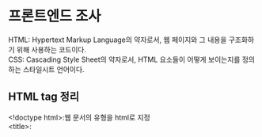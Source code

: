 # 프론트엔드 조사
HTML: Hypertext Markup Language의 약자로서, 웹 페이지와 그 내용을 구조화하기 위해 사용하는 코드이다.<br>
CSS: Cascading Style Sheet의 약자로서, HTML 요소들이 어떻게 보이는지를 정의하는 스타일시트 언어이다.<br>

## HTML tag 정리
\<!doctype html>:웹 문서의 유형을 html로 지정<br>
\<title>: <title>안의 내용이 웹브라우저의 제목 표시줄에 표시.<br>
\<body>: 코드 내용.<br>
\<h1>, <h2>, <h3>, <h4>, <h5>, <h6>: 제목.<br>
\<p>: 문단.<br>
\<br>: 줄바꿈.<br>
\<img>: 이미지 삽입.<br>
\<head>: 브라우저의 정보 입력.<br>
\/<body>: 내용 입력.<br>
\<u>: 텍스트 밑줄.<br>
\<i>: 텍스트 기울임.<br>
\<b>: 텍스트 굵게.<br>
\<s>: 텍스트 취소선.<br>
\<a>: 하이퍼 링크 삽입.<br>


## 브라우저 랜더링 과정 정리

![Alt text]()

